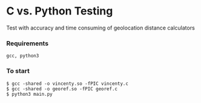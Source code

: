# C vs. Python Testing

Test with accuracy and time consuming of geolocation distance calculators

### Requirements

```
gcc, python3
```

### To start

```
$ gcc -shared -o vincenty.so -fPIC vincenty.c
$ gcc -shared -o georef.so -fPIC georef.c
$ python3 main.py
```
